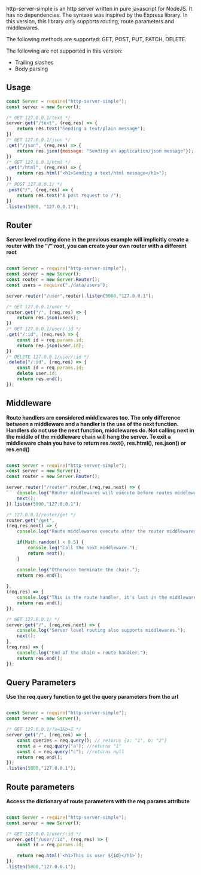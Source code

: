 http-server-simple is an http server written in pure javascript for NodeJS. It has no dependencies. The syntaxe was inspired by the Express library. In this version, this library only supports routing, route parameters and middlewares. 

The following methods are supported: GET, POST, PUT, PATCH, DELETE.

The following are not supported in this version:
- Trailing slashes
- Body parsing
## Usage

```javascript
const Server = require("http-server-simple");
const server = new Server();

/* GET 127.0.0.1/text */
server.get("/text", (req,res) => {
    return res.text("Sending a text/plain message");
})
/* GET 127.0.0.1/json */
.get("/json", (req,res) => {
    return res.json({message: "Sending an application/json message"});
})
/* GET 127.0.0.1/html */
.get("/html", (req,res) => {
    return res.html("<h1>Sending a text/html message</h1>");
})
/* POST 127.0.0.1/ */
.post("/", (req,res) => {
    return res.text("A post request to /");
})
.listen(5000, "127.0.0.1");

```

## Router

**Server level routing done in the previous example will implicitly create a router with the "/" root, you can create your own router with a different root**

```javascript

const Server = require("http-server-simple");
const server = new Server();
const router = new Server.Router();
const users = require("./data/users");

server.router("/user",router).listen(5000,"127.0.0.1");

/* GET 127.0.0.1/user */
router.get("/", (req,res) => {
    return res.json(users);
})
/* GET 127.0.0.1/user/:id */
.get("/:id", (req,res) => {
    const id = req.params.id;
    return res.json(user.id);
})
/* DELETE 127.0.0.1/user/:id */
.delete("/:id", (req,res) => {
    const id = req.params.id;
    delete user.id;
    return res.end();
});

```

## Middleware

**Route handlers are considered middlewares too. The only difference between a middleware and a handler is the use of the next function. Handlers do not use the next function, middlewares do. Not calling next in the middle of the middleware chain will hang the server. To exit a middleware chain you have to return res.text(), res.html(), res.json() or res.end()**

```javascript 

const Server = require("http-server-simple");
const server = new Server();
const router = new Server.Router();

server.router("/router",router,(req,res,next) => {
    console.log("Router middlewares will execute before routes middlewares.");
    next();
}).listen(5000,"127.0.0.1");

/* 127.0.0.1/router/get */
router.get("/get",
(req,res,next) => {
    console.log("Route middlewares execute after the router middlewares.");

    if(Math.random() < 0.5) {
        console.log("Call the next middleware.");
        return next();
    } 

    console.log("Otherwise terminate the chain.");
    return res.end();
    
},
(req,res) => {
    console.log("This is the route handler, it's last in the middleware chain and doesn't use the next function.");
    return res.end();
});

/* GET 127.0.0.1/ */
server.get("/", (req,res,next) => {
    console.log("Server level routing also supports middlewares.");
    next();
},
(req,res) => {
    console.log("End of the chain = route handler.");
    return res.end();
});

```

## Query Parameters

**Use the req.query function to get the query parameters from the url**

```javascript

const Server = require("http-server-simple");
const server = new Server();

/* GET 127.0.0.1/?a=1&b=2 */
server.get("/", (req,res) => {
    const queries = req.query(); // returns {a: "1", b: "2"}
    const a = req.query("a"); //returns "1"
    const c = req.query("c"); //returns null
    return req.end();
});
.listen(5000,"127.0.0.1");

```

## Route parameters

**Access the dictionary of route parameters with the req.params attribute**

```javascript

const Server = require("http-server-simple");
const server = new Server();

/* GET 127.0.0.1/user/:id */
server.get("/user/:id", (req,res) => {
    const id = req.params.id;

    return req.html(`<h1>This is user ${id}</h1>`);
});
.listen(5000,"127.0.0.1");

```

